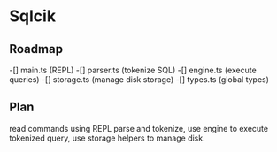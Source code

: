# Sqlcik

## Roadmap
-[] main.ts (REPL)
-[] parser.ts (tokenize SQL)
-[] engine.ts (execute queries)
-[] storage.ts (manage disk storage)
-[] types.ts (global types)

## Plan

read commands using REPL parse and tokenize, use engine to execute tokenized query, use storage helpers to manage disk.

